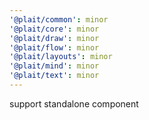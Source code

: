 ```yaml
---
'@plait/common': minor
'@plait/core': minor
'@plait/draw': minor
'@plait/flow': minor
'@plait/layouts': minor
'@plait/mind': minor
'@plait/text': minor
---
```


support standalone component
